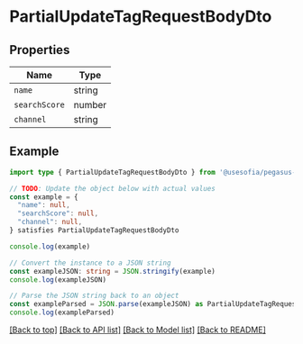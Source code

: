 
# PartialUpdateTagRequestBodyDto


## Properties

Name | Type
------------ | -------------
`name` | string
`searchScore` | number
`channel` | string

## Example

```typescript
import type { PartialUpdateTagRequestBodyDto } from '@usesofia/pegasus-core-api-sdk'

// TODO: Update the object below with actual values
const example = {
  "name": null,
  "searchScore": null,
  "channel": null,
} satisfies PartialUpdateTagRequestBodyDto

console.log(example)

// Convert the instance to a JSON string
const exampleJSON: string = JSON.stringify(example)
console.log(exampleJSON)

// Parse the JSON string back to an object
const exampleParsed = JSON.parse(exampleJSON) as PartialUpdateTagRequestBodyDto
console.log(exampleParsed)
```

[[Back to top]](#) [[Back to API list]](../README.md#api-endpoints) [[Back to Model list]](../README.md#models) [[Back to README]](../README.md)


